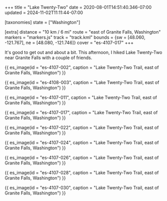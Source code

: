 +++
title = "Lake Twenty-Two"
date = 2020-08-01T14:51:40.346-07:00
updated = 2024-11-02T11:11:44-07:00

[taxonomies]
state = ["Washington"]

[extra]
distance = "10 km / 6 mi"
route = "east of Granite Falls, Washington"
markers = "markers.js"
track = "track.kml"
bounds = {sw = [48.060, -121.767], ne = [48.080, -121.746]}
cover = "es-4107-017"
+++

It's good to get out and about a bit. This afternoon, I hiked Lake Twenty-Two near Granite Falls with a couple of friends.

<!-- more -->

{{ es_image(id = "es-4107-002", caption = "Lake Twenty-Two Trail, east of Granite Falls, Washington") }}

{{ es_image(id = "es-4108-003", caption = "Lake Twenty-Two Trail, east of Granite Falls, Washington") }}

{{ es_image(id = "es-4107-011", caption = "Lake Twenty-Two Trail, east of Granite Falls, Washington") }}

{{ es_image(id = "es-4107-017", caption = "Lake Twenty-Two Trail, east of Granite Falls, Washington") }}

{{ es_image(id = "es-4107-022", caption = "Lake Twenty-Two Trail, east of Granite Falls, Washington") }}

{{ es_image(id = "es-4107-024", caption = "Lake Twenty-Two Trail, east of Granite Falls, Washington") }}

{{ es_image(id = "es-4107-026", caption = "Lake Twenty-Two Trail, east of Granite Falls, Washington") }}

{{ es_image(id = "es-4107-028", caption = "Lake Twenty-Two Trail, east of Granite Falls, Washington") }}

{{ es_image(id = "es-4107-030", caption = "Lake Twenty-Two Trail, east of Granite Falls, Washington") }}
